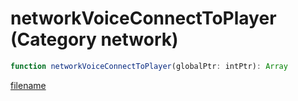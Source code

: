 # networkVoiceConnectToPlayer (Category network)

```js
function networkVoiceConnectToPlayer(globalPtr: intPtr): Array
```

[filename](networkVoiceConnectToPlayer_m.md ':include')